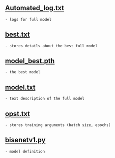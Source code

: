 ## **[Automated_log.txt](/save/bisenet_training_19andvoid/)**
    - logs for full model

## **[best.txt](/save/bisenet_training_19andvoid/best.txt)**
    - stores details about the best full model

## **[model_best.pth](/save/bisenet_training_19andvoid/model_best.pth)**
    - the best model

## **[model.txt](/save/bisenet_training_19andvoid/model.txt)**
    - text description of the full model

## **[opst.txt](/save/bisenet_training_19andvoid/opts.txt)**
    - stores training arguments (batch size, epochs)

## **[bisenetv1.py](/save/bisenet_training_19andvoid/bisenetv1.py)**
    - model definition